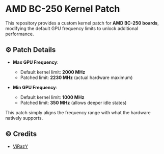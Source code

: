 # AMD BC-250 Kernel Patch

This repository provides a custom kernel patch for **AMD BC-250 boards**, modifying the default GPU frequency limits to unlock additional performance.

## ⚙️ Patch Details

- **Max GPU Frequency**:  
  - Default kernel limit: **2000 MHz**  
  - Patched limit: **2230 MHz** (actual hardware maximum)

- **Min GPU Frequency**:  
  - Default kernel limit: **1000 MHz**  
  - Patched limit: **350 MHz** (allows deeper idle states)

This patch simply aligns the frequency range with what the hardware natively supports.

## ©️ Credits

  - [ViRazY](https://github.com/Vinjul1704)
